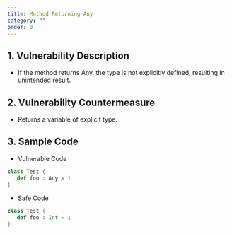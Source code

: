 ```yaml
---
title: Method Returning Any
category: ""
order: 0
---
```


## 1. Vulnerability Description
* If the method returns Any, the type is not explicitly defined, resulting in unintended result.


## 2. Vulnerability Countermeasure
* Returns a variable of explicit type.

## 3. Sample Code
* Vulnerable Code

```SCALA
class Test {
   def foo : Any = 1
}
```

* Safe Code

```SCALA
class Test {
   def foo : Int = 1
}
```
